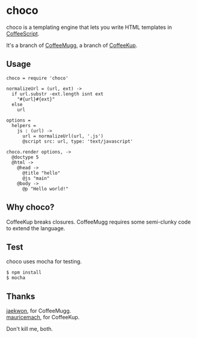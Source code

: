 # choco

choco is a templating engine that lets you write HTML templates in
[CoffeeScript](http://coffeescript.org/).

It's a branch of [CoffeeMugg](https://github.com/jaekwon/CoffeeMugg), a branch
of [CoffeeKup](https://github.com/mauricemach/coffeekup).

## Usage

```
choco = require 'choco'

normalizeUrl = (url, ext) ->
  if url.substr -ext.length isnt ext
    "#{url}#{ext}"
  else
    url

options =
  helpers =
    js : (url) ->
      url = normalizeUrl(url, '.js')
      @script src: url, type: 'text/javascript'

choco.render options, ->
  @doctype 5
  @html ->
    @head ->
      @title "hello"
      @js "main"
    @body ->
      @p "Hello world!"
```

## Why choco?

CoffeeKup breaks closures. CoffeeMugg requires some semi-clunky code to extend
the language.

## Test

choco uses mocha for testing.

```
$ npm install
$ mocha
```

## Thanks

[jaekwon](https://github.com/jaekwon), for CoffeeMugg.  
[mauricemach](https://github.com/mauricemach), for CoffeeKup.

Don't kill me, both.

